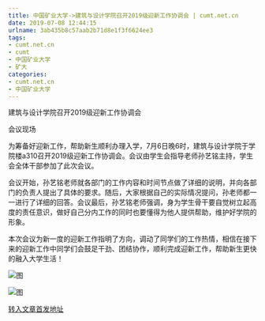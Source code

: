 ```yaml
---
title: 中国矿业大学->建筑与设计学院召开2019级迎新工作协调会 | cumt.net.cn
date: 2019-07-08 12:44:15
urlname: 3ab435b8c57aab2b71d8e1f3f6624ee3
tags: 
- cumt.net.cn
- cumt
- 中国矿业大学
- 矿大
categories:
- cumt.net.cn
- 中国矿业大学
---
```



建筑与设计学院召开2019级迎新工作协调会

会议现场

为筹备好迎新工作，帮助新生顺利办理入学，7月6日晚6时，建筑与设计学院于学院楼a310召开2019级迎新工作协调会。会议由学生会指导老师孙艺铭主持，学生会全体干部参加了此次会议。

会议开始，孙艺铭老师就各部门的工作内容和时间节点做了详细的说明，并向各部门的负责人提出了具体的要求。随后，大家根据自己的实际情况提问，孙老师都一一进行了详细的回答。会议最后，孙艺铭老师强调，身为学生骨干要自觉树立起高度的责任意识，做好自己分内工作的同时也要懂得为他人提供帮助，维护好学院的形象。

本次会议为新一度的迎新工作指明了方向，调动了同学们的工作热情，相信在接下来的迎新工作中同学们会鼓足干劲、团结协作，顺利完成迎新工作，帮助新生更快的融入大学生活！



![图](http://xwzx.cumt.edu.cn/_upload/article/images/d4/32/a0488d2f444bb6e1a19b7a232b86/6e8a4b3b-65fd-4b48-b420-8e2a1546aeb6.jpg)

![图](http://xwzx.cumt.edu.cn/_upload/article/images/d4/32/a0488d2f444bb6e1a19b7a232b86/a9fb3fe2-0fc2-4a6c-addf-13b788a7dc61.jpg)

[转入文章首发地址](http://xwzx.cumt.edu.cn/1e/63/c523a532067/page.htm)